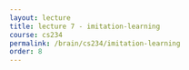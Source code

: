 ```yaml
---
layout: lecture
title: lecture 7 - imitation-learning
course: cs234
permalink: /brain/cs234/imitation-learning
order: 8
---
```


